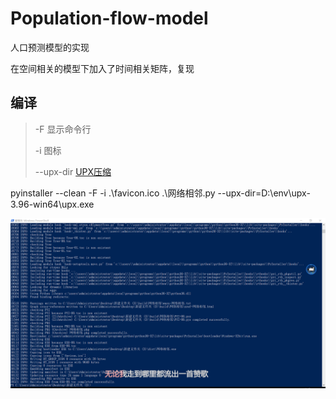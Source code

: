 # Population-flow-model

人口预测模型的实现

在空间相关的模型下加入了时间相关矩阵，复现

## 编译
> -F	显示命令行
>
> -i	图标
>
> --upx-dir	[UPX压缩](https://github.com/upx/upx/releases/tag/v3.96)

pyinstaller --clean -F -i  .\favicon.ico .\网络相邻.py --upx-dir=D:\env\upx-3.96-win64\upx.exe

![image-20220114104654683](img/image-20220114104654683.png)